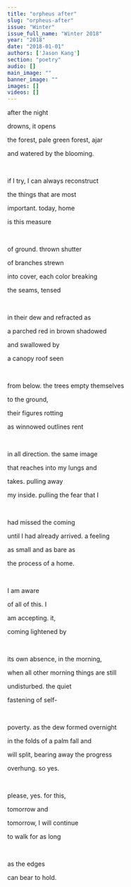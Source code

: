 ```yaml
---
title: "orpheus after"
slug: "orpheus-after"
issue: "Winter"
issue_full_name: "Winter 2018"
year: "2018"
date: "2018-01-01"
authors: ['Jason Kang']
section: "poetry"
audio: []
main_image: ""
banner_image: ""
images: []
videos: []
---
```

after the night

 drowns, it opens 

 the forest, pale green forest, ajar

 and watered by the blooming.

  

 if I try, I can always reconstruct

 the things that are most 

 important. today, home 

 is this measure 

  

 of ground. thrown shutter 

 of branches strewn 

 into cover, each color breaking 

 the seams, tensed

  

 in their dew and refracted as 

 a parched red in brown shadowed 

 and swallowed by 

 a canopy roof seen

  

 from below. the trees empty themselves

 to the ground, 

 their figures rotting 

 as winnowed outlines rent

  

 in all direction. the same image

 that reaches into my lungs and 

 takes. pulling away

 my inside. pulling the fear that I

  

 had missed the coming

 until I had already arrived. a feeling 

 as small and as bare as

 the process of a home. 

  

 I am aware 

 of all of this. I 

 am accepting. it,

 coming lightened by

  

 its own absence, in the morning, 

 when all other morning things are still

 undisturbed. the quiet

 fastening of self-

  

 poverty. as the dew formed overnight

 in the folds of a palm fall and 

 will split, bearing away the progress

 overhung. so yes.

  

 please, yes. for this, 

 tomorrow and 

 tomorrow, I will continue 

 to walk for as long

  

 as the edges 

 can bear to hold.


